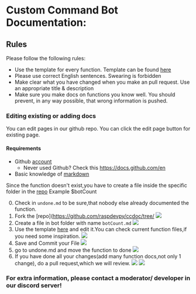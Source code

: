 # Custom Command Bot Documentation:

## Rules
Please follow the following rules:

* Use the template for every function. Template can be found [here](./function_template.md)
* Please use correct English sentences. Swearing is forbidden
* Make clear what you have changed when you make an pull request. Use an appropriate title & description
* Make sure you make docs on functions you know well. You should prevent, in any way possible, that wrong information is pushed.

### Editing existing or adding docs
You can edit pages in our github repo. You can click the edit page button for existing page.

#### Requirements
* Github [account](https://github.com)
    * Never used Github? Check this https://docs.github.com/en
* Basic knowledge of [markdown]( https://www.markdownguide.org/cheat-sheet/)

Since the function doesn't exist,you have to create a file inside the specific folder in the [repo](https://github.com/raspdevpy/ccdoc/tree/main/guide)
Example $botCount

0. Check in `undone.md` to be sure,that nobody else already documented the function. 
1. Fork the [repo](https://github.com/raspdevpy/ccdoc/tree/
![](https://i.ibb.co/2kPRCX0/image.png)
2. Create a file in bot folder with name `botCount.md`
![](https://i.ibb.co/BLCbs7q/image.png)
3. Use the template [here](./function_template.md) and edit it.You can check current function files,if you need some inspiration.
![](https://i.ibb.co/X5M0s01/image.png)
4. Save and Commit your File
![](https://i.ibb.co/8XvCCdm/image.png)
5. go to undone.md and move the function to done 
![](https://i.ibb.co/85PxQjM/image.png)
5. If you have done all your changes(add many function docs,not only 1 change), do a pull request,which we will review. 
![](https://i.ibb.co/p3RCGYf/image.png)
![](https://i.ibb.co/R9fJz7g/image.png)

### For extra information, please contact a moderator/ developer in our discord server!